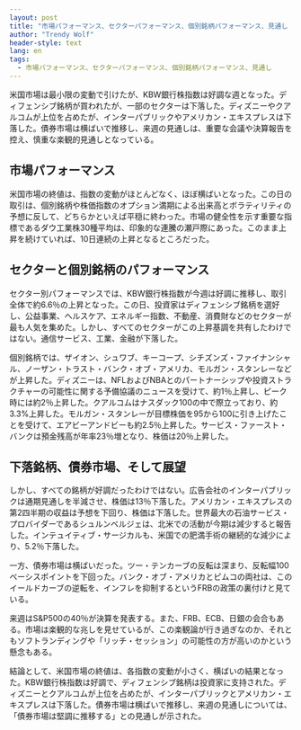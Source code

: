 ```yaml
---
layout: post
title: "市場パフォーマンス、セクターパフォーマンス、個別銘柄パフォーマンス、見通し "
author: "Trendy Wolf"
header-style: text
lang: en
tags:
  - 市場パフォーマンス、セクターパフォーマンス、個別銘柄パフォーマンス、見通し
---
```


米国市場は最小限の変動で引けたが、KBW銀行株指数は好調な週となった。ディフェンシブ銘柄が買われたが、一部のセクターは下落した。ディズニーやクアルコムが上位を占めたが、インターパブリックやアメリカン・エキスプレスは下落した。債券市場は横ばいで推移し、来週の見通しは、重要な会議や決算報告を控え、慎重な楽観的見通しとなっている。

## 市場パフォーマンス

米国市場の終値は、指数の変動がほとんどなく、ほぼ横ばいとなった。この日の取引は、個別銘柄や株価指数のオプション満期による出来高とボラティリティの予想に反して、どちらかといえば平穏に終わった。市場の健全性を示す重要な指標であるダウ工業株30種平均は、印象的な連騰の瀬戸際にあった。このまま上昇を続けていれば、10日連続の上昇となるところだった。

## セクターと個別銘柄のパフォーマンス

セクター別パフォーマンスでは、KBW銀行株指数が今週は好調に推移し、取引全体で約6.6％の上昇となった。この日、投資家はディフェンシブ銘柄を選好し、公益事業、ヘルスケア、エネルギー指数、不動産、消費財などのセクターが最も人気を集めた。しかし、すべてのセクターがこの上昇基調を共有したわけではない。通信サービス、工業、金融が下落した。

個別銘柄では、ザイオン、シュワブ、キーコープ、シチズンズ・ファイナンシャル、ノーザン・トラスト・バンク・オブ・アメリカ、モルガン・スタンレーなどが上昇した。ディズニーは、NFLおよびNBAとのパートナーシップや投資ストラクチャーの可能性に関する予備協議のニュースを受けて、約1％上昇し、ピーク時には約2％上昇した。クアルコムはナスダック100の中で際立っており、約3.3%上昇した。モルガン・スタンレーが目標株価を95から100に引き上げたことを受けて、エアビーアンドビーも約2.5％上昇した。サービス・ファースト・バンクは預金残高が年率23％増となり、株価は20％上昇した。

## 下落銘柄、債券市場、そして展望

しかし、すべての銘柄が好調だったわけではない。広告会社のインターパブリックは通期見通しを半減させ、株価は13％下落した。アメリカン・エキスプレスの第2四半期の収益は予想を下回り、株価は下落した。世界最大の石油サービス・プロバイダーであるシュルンベルジェは、北米での活動が今期は減少すると報告した。インテュイティブ・サージカルも、米国での肥満手術の継続的な減少により、5.2％下落した。

一方、債券市場は横ばいだった。ツー・テンカーブの反転は深まり、反転幅100ベーシスポイントを下回った。バンク・オブ・アメリカとピムコの両社は、このイールドカーブの逆転を、インフレを抑制するというFRBの政策の裏付けと見ている。

来週はS&P500の40％が決算を発表する。また、FRB、ECB、日銀の会合もある。市場は楽観的な兆しを見せているが、この楽観論が行き過ぎなのか、それともソフトランディングや「リッチ・セッション」の可能性の方が高いのかという懸念もある。

結論として、米国市場の終値は、各指数の変動が小さく、横ばいの結果となった。KBW銀行株指数は好調で、ディフェンシブ銘柄は投資家に支持された。ディズニーとクアルコムが上位を占めたが、インターパブリックとアメリカン・エキスプレスは下落した。債券市場は横ばいで推移し、来週の見通しについては、「債券市場は堅調に推移する」との見通しが示された。
